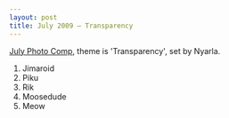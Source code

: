 ```yaml
---
layout: post
title: July 2009 – Transparency
---
```


[July Photo Comp](http://www.yakyak.org/viewtopic.php?t=76744), theme is 'Transparency', set by Nyarla.

1. Jimaroid
2. Piku
3. Rik
4. Moosedude
5. Meow
